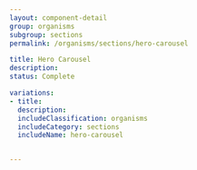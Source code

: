 ```yaml
---
layout: component-detail
group: organisms
subgroup: sections
permalink: /organisms/sections/hero-carousel

title: Hero Carousel
description:
status: Complete

variations:
- title:
  description:
  includeClassification: organisms
  includeCategory: sections
  includeName: hero-carousel


---
```

